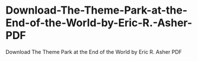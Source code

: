 # Download-The-Theme-Park-at-the-End-of-the-World-by-Eric-R.-Asher-PDF
Download The Theme Park at the End of the World by Eric R. Asher PDF
